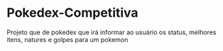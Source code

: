 # Pokedex-Competitiva
Projeto que de pokedex que irá informar ao usuário os status, melhores itens, natures e golpes para um pokemon
